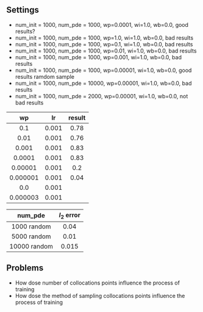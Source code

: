 
## Settings
- num_init = 1000, num_pde = 1000, wp=0.0001, wi=1.0, wb=0.0, good results?
- num_init = 1000, num_pde = 1000, wp=1.0, wi=1.0, wb=0.0, bad results
- num_init = 1000, num_pde = 1000, wp=0.1, wi=1.0, wb=0.0, bad results
- num_init = 1000, num_pde = 1000, wp=0.01, wi=1.0, wb=0.0, bad results
- num_init = 1000, num_pde = 1000, wp=0.001, wi=1.0, wb=0.0, bad results
- num_init = 1000, num_pde = 1000, wp=0.00001, wi=1.0, wb=0.0, good results ramdom sample
- num_init = 1000, num_pde = 10000, wp=0.00001, wi=1.0, wb=0.0, bad results
- num_init = 1000, num_pde = 2000, wp=0.00001, wi=1.0, wb=0.0, not bad results

| wp|lr | result|
|:---:|:---:|:---:|
|0.1|0.001|0.78|
|0.01|0.001|0.76|
|0.001|0.001|0.83|
|0.0001|0.001|0.83|
|0.00001|0.001|0.2|
|0.000001|0.001|0.04|
|0.0|0.001||0.8|
|0.000003|0.001||

|num_pde|$l_2$ error|
|:---:|:---:|
|1000 random|0.04|
|5000 random|0.01|
|10000 random|0.015|


## Problems
- How dose number of collocations points influence the process of training
- How dose the method of sampling collocations points influence the process of training